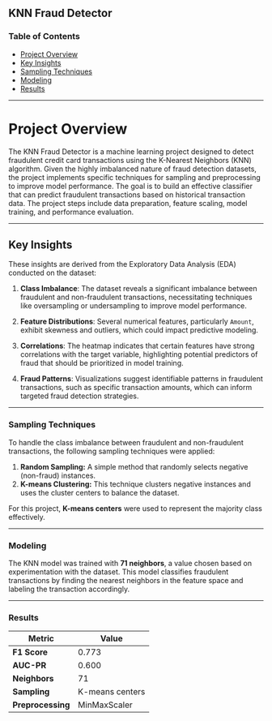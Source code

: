 ## KNN Fraud Detector

### Table of Contents
- [Project Overview](#project-overview)
- [Key Insights](#key-insights) 
- [Sampling Techniques](#sampling-techniques)
- [Modeling](#modeling)
- [Results](#results)

---

# Project Overview
The KNN Fraud Detector is a machine learning project designed to detect fraudulent credit card transactions using the K-Nearest Neighbors (KNN) algorithm. Given the highly imbalanced nature of fraud detection datasets, the project implements specific techniques for sampling and preprocessing to improve model performance. The goal is to build an effective classifier that can predict fraudulent transactions based on historical transaction data. The project steps include data preparation, feature scaling, model training, and performance evaluation.

---


## Key Insights 

These insights are derived from the Exploratory Data Analysis (EDA) conducted on the dataset:

1. **Class Imbalance**: The dataset reveals a significant imbalance between fraudulent and non-fraudulent transactions, necessitating techniques like oversampling or undersampling to improve model performance.

2. **Feature Distributions**: Several numerical features, particularly `Amount`, exhibit skewness and outliers, which could impact predictive modeling.

3. **Correlations**: The heatmap indicates that certain features have strong correlations with the target variable, highlighting potential predictors of fraud that should be prioritized in model training.

4. **Fraud Patterns**: Visualizations suggest identifiable patterns in fraudulent transactions, such as specific transaction amounts, which can inform targeted fraud detection strategies.


---

### Sampling Techniques
To handle the class imbalance between fraudulent and non-fraudulent transactions, the following sampling techniques were applied:

1. **Random Sampling:** A simple method that randomly selects negative (non-fraud) instances.
2. **K-means Clustering:** This technique clusters negative instances and uses the cluster centers to balance the dataset.

For this project, **K-means centers** were used to represent the majority class effectively.

---

### Modeling
The KNN model was trained with **71 neighbors**, a value chosen based on experimentation with the dataset. This model classifies fraudulent transactions by finding the nearest neighbors in the feature space and labeling the transaction accordingly.

---

### Results

| Metric        | Value          |
|---------------|----------------|
| **F1 Score**  | 0.773          |
| **AUC-PR**    | 0.600          |
| **Neighbors** | 71             |
| **Sampling**  | K-means centers|
| **Preprocessing** | MinMaxScaler|
